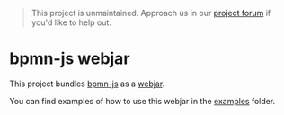 > This project is unmaintained. Approach us in our [project forum](https://forum.bpmn.io/c/developers) if you'd like to help out.


# bpmn-js webjar

This project bundles [bpmn-js](https://github.com/bpmn-io/bpmn-js) as a [webjar](http://www.webjars.org).

You can find examples of how to use this webjar in the [examples](./examples) folder.
